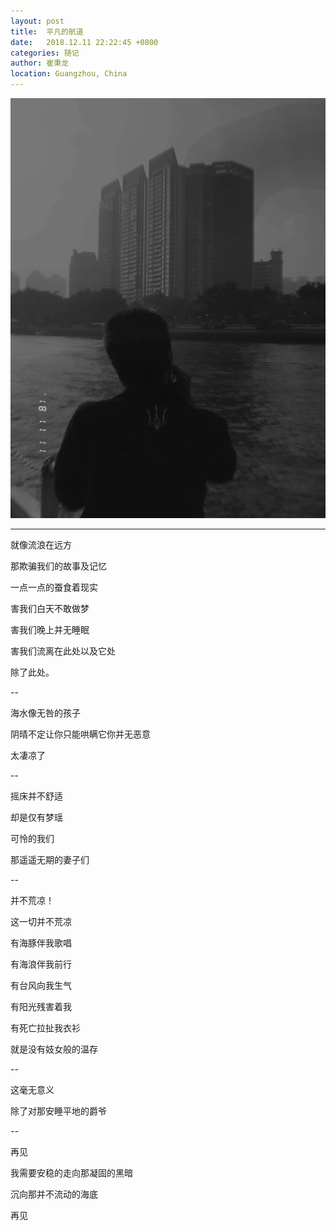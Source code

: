 ```yaml
---
layout: post
title:  平凡的航道
date:   2018.12.11 22:22:45 +0800
categories: 随记
author: 崔秉龙
location: Guangzhou, China
---
```


![航道](/photo/InPost/14763760-104364dbf48525c7.png)

---


就像流浪在远方

那欺骗我们的故事及记忆

一点一点的蚕食着现实

害我们白天不敢做梦

害我们晚上并无睡眠

害我们流离在此处以及它处

除了此处。

--

海水像无咎的孩子

阴晴不定让你只能哄瞒它你并无恶意

太凄凉了

--

摇床并不舒适

却是仅有梦瑶

可怜的我们

那遥遥无期的妻子们

--

并不荒凉！

这一切并不荒凉

有海豚伴我歌唱

有海浪伴我前行

有台风向我生气

有阳光残害着我

有死亡拉扯我衣衫

就是没有妓女般的温存

--

这毫无意义

除了对那安睡平地的爵爷

--

再见

我需要安稳的走向那凝固的黑暗

沉向那并不流动的海底

再见